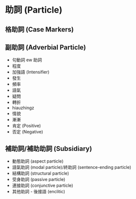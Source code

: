 # 助詞 (Particle)

## 格助詞 (Case Markers)

## 副助詞 (Adverbial Particle)

* 句動詞 ew 助詞
* 程度
* 加強語 (Intensifier)
* 發生
* 頻率
* 語氣
* 疑問
* 轉折
* hiauzhingz
* 情貌
* 漸漸
* 肯定 (Positive)
* 否定 (Negative)

## 補助詞/補助助詞 (Subsidiary)

* 動態助詞 (aspect particle)
* 語氣助詞 (modal particle)/終助詞 (sentence-ending particle)
* 結構助詞 (structural particle)
* 受身助詞 (passive particle)
* 連接助詞 (conjunctive particle)
* 其他助詞 - 後接語 (enclitic)

